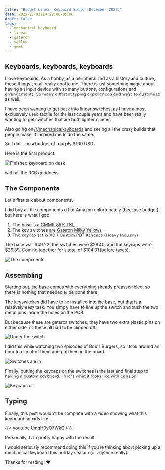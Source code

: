 ```yaml
---
title: "Budget Linear Keyboard Build (December 2022)"
date: 2022-12-02T14:29:06-05:00
draft: false
tags:
  - mechanical keyboard
  - linear
  - gateron
  - yellow
  - gmmk
---
```


## Keyboards, keyboards, keyboards

I love keyboards. As a hobby, as a peripheral and as a history and culture, these things
are all really cool to me. There is just something magic about having an input device
with so many buttons, configurations and arrangements.
So many different typing experiences and ways to customize as well.

I have been wanting to get back into linear switches, as I have almost exclusively used
tactile for the last couple years and have been really wanting to get switches that are
both lighter quieter.

Also going on [/r/mechanicalkeyboards](https://www.reddit.com/r/MechanicalKeyboards/)
and seeing all the crazy builds that people make. It inspired me to do the same.

So I did... on a budget of roughly $100 USD.

Here is the final product:

![Finished keyboard on desk](./images/on_desk.jpg "Finished keyboard on desk")

with all the RGB goodness.

## The Components

Let's first talk about components.

I did buy all the components off of Amazon unfortunately (because budget), but here is what I got:

1. The base is a [GMMK 85% TKL](https://www.amazon.com/dp/B01MSVHZTT?psc=1&ref=ppx_yo2ov_dt_b_product_details)
2. The key switches are [Gateron Milky Yellows](https://www.amazon.com/dp/B09PH9MSFV?psc=1&ref=ppx_yo2ov_dt_b_product_details)
3. The keycap set is [XDK Custom PBT Keycaps (Heavy Industry)](https://www.amazon.com/dp/B0B5HVNR1K?psc=1&ref=ppx_yo2ov_dt_b_product_details)

The base was $49.22, the switches were $28.40, and the keycaps were $26.39. Coming together for a total of $104.01 (before taxes).

![The components](./images/components.jpg)

## Assembling

Starting out, the base comes with everything already preassembled, so there is nothing that needed to be done there.

The keyswitches did have to be installed into the base, but that is a relatively easy task.
You simply have to line up the switch and push the two metal pins inside the holes on the PCB.

But because these are gateron switches, they have two extra plastic pins on either side, so these
all had to be clipped off.

![Under the switch](./images/under_switch.jpg "Under the switch")

I did this while watching two episodes of Bob's Burgers, so I took around an hour
to clip all of them and put them in the board.

![Switches are in](./images/switches_in.jpg "Switches are in")

Finally, putting the keycaps on the switches is the last and final step to having
a custom keyboard.
Here's what it looks like with caps on:

![Keycaps on](./images/caps_on.jpg "Kachow")

## Typing

Finally, this post wouldn't be complete with a video showing what this keyboard sounds like...

{{< youtube UmqH0yO7WkQ >}}

Personally, I am pretty happy with the result.

I would seriously recommend doing this if you're thinking about picking up
a mechanical keyboard this holiday season (or anytime really).

Thanks for reading! :heart:
